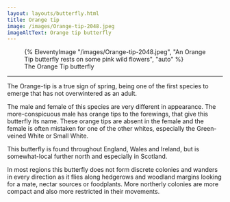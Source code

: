 ```yaml
---
layout: layouts/butterfly.html
title: Orange tip
image: /images/Orange-tip-2048.jpeg
imageAltText: Orange tip butterfly
---
```


<figure>
{% EleventyImage "/images/Orange-tip-2048.jpeg", "An Orange Tip butterfly rests on some pink wild flowers", "auto" %}
<figcaption>
The Orange Tip butterfly
</figcaption>
</figure>

<hr />

The Orange-tip is a true sign of spring, being one of the first species to emerge that has not overwintered as an adult.

The male and female of this species are very different in appearance. The more-conspicuous male has orange tips to the forewings, that give this butterfly its name. These orange tips are absent in the female and the female is often mistaken for one of the other whites, especially the Green-veined White or Small White.

This butterfly is found throughout England, Wales and Ireland, but is somewhat-local further north and especially in Scotland.

In most regions this butterfly does not form discrete colonies and wanders in every direction as it flies along hedgerows and woodland margins looking for a mate, nectar sources or foodplants. More northerly colonies are more compact and also more restricted in their movements.
